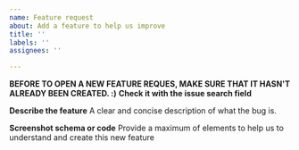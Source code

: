 ```yaml
---
name: Feature request
about: Add a feature to help us improve
title: ''
labels: ''
assignees: ''

---
```


**BEFORE TO OPEN A NEW FEATURE REQUES, MAKE SURE THAT IT HASN'T ALREADY BEEN CREATED. :)**
**Check it with the issue search field**

**Describe the feature**
A clear and concise description of what the bug is.

**Screenshot schema or code**
Provide a maximum of elements to help us to understand and create this new feature
